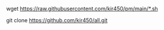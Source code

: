wget https://raw.githubusercontent.com/kir450/pm/main/*.sh

git clone https://github.com/kir450/all.git
